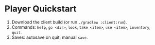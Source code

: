 # Player Quickstart
1. Download the client build (or run `./gradlew :client:run`).
2. Commands: `help`, `go <dir>`, `look`, `take <item>`, `use <item>`, `inventory`, `quit`.
3. Saves: autosave on quit; manual `save`.
